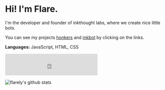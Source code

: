 <h1>Hi! I'm Flare.</h1>

I'm the developer and founder of inkthought labs, where we create nice little bots.

You can see my projects [honkers](https://github.com/inkthought-labs/honkers) and [inkbot](https://github.com/inkthought-labs/inkbot) by clicking on the links.

<b>Languages:</b>
JavaScript, HTML, CSS

<embed type="text/html" src="https://nowplaying.aidenwallis.co.uk/5f4c8062ef346c0d0a3db23e" width="300" height="70">

![flarely's github stats](https://github-readme-stats.vercel.app/api?username=flarely&count_private=true&show_icons=true&theme=dark)
